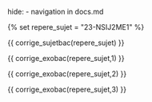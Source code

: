 hide: - navigation  in docs.md

{% set repere_sujet = "23-NSIJ2ME1" %}

{{ corrige_sujetbac(repere_sujet) }}


{{ corrige_exobac(repere_sujet,1) }}


{{ corrige_exobac(repere_sujet,2) }}


{{ corrige_exobac(repere_sujet,3) }}

